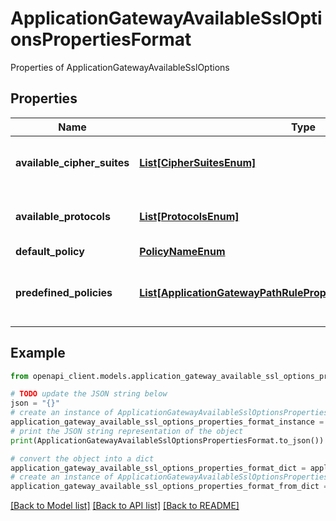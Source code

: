 # ApplicationGatewayAvailableSslOptionsPropertiesFormat

Properties of ApplicationGatewayAvailableSslOptions

## Properties

Name | Type | Description | Notes
------------ | ------------- | ------------- | -------------
**available_cipher_suites** | [**List[CipherSuitesEnum]**](CipherSuitesEnum.md) | List of available Ssl cipher suites. | [optional] 
**available_protocols** | [**List[ProtocolsEnum]**](ProtocolsEnum.md) | List of available Ssl protocols. | [optional] 
**default_policy** | [**PolicyNameEnum**](PolicyNameEnum.md) |  | [optional] 
**predefined_policies** | [**List[ApplicationGatewayPathRulePropertiesFormatRewriteRuleSet]**](ApplicationGatewayPathRulePropertiesFormatRewriteRuleSet.md) | List of available Ssl predefined policy. | [optional] 

## Example

```python
from openapi_client.models.application_gateway_available_ssl_options_properties_format import ApplicationGatewayAvailableSslOptionsPropertiesFormat

# TODO update the JSON string below
json = "{}"
# create an instance of ApplicationGatewayAvailableSslOptionsPropertiesFormat from a JSON string
application_gateway_available_ssl_options_properties_format_instance = ApplicationGatewayAvailableSslOptionsPropertiesFormat.from_json(json)
# print the JSON string representation of the object
print(ApplicationGatewayAvailableSslOptionsPropertiesFormat.to_json())

# convert the object into a dict
application_gateway_available_ssl_options_properties_format_dict = application_gateway_available_ssl_options_properties_format_instance.to_dict()
# create an instance of ApplicationGatewayAvailableSslOptionsPropertiesFormat from a dict
application_gateway_available_ssl_options_properties_format_from_dict = ApplicationGatewayAvailableSslOptionsPropertiesFormat.from_dict(application_gateway_available_ssl_options_properties_format_dict)
```
[[Back to Model list]](../README.md#documentation-for-models) [[Back to API list]](../README.md#documentation-for-api-endpoints) [[Back to README]](../README.md)


